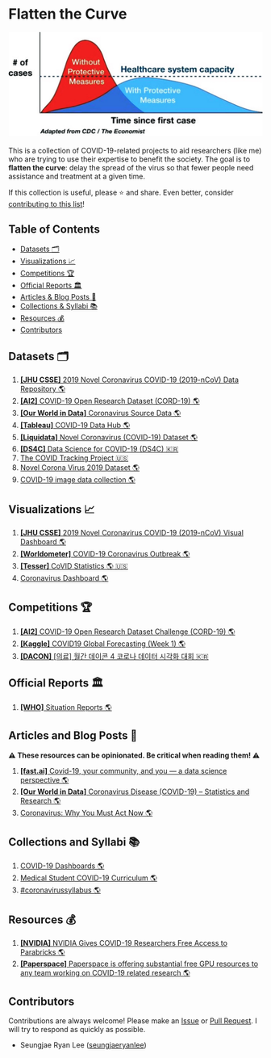 # Flatten the Curve

![Flatten the Curve](flatten.jpeg)

This is a collection of COVID-19-related projects to aid researchers (like me) who are trying to use their expertise to benefit the society. The goal is to **flatten the curve**: delay the spread of the virus so that fewer people need assistance and treatment at a given time.

If this collection is useful, please ⭐ and share. Even better, consider [contributing to this list](#contributors)!

## Table of Contents

- [Datasets 🗂️](#datasets)
- [Visualizations 📈](#visualizations)
- [Competitions 🏆](#competitions)
- [Official Reports 🏛️](#official-reports)
- [Articles & Blog Posts 📝](#articles)
- [Collections & Syllabi 📚](#collections)
- [Resources 💰](#resources)
- [Contributors](#contributors)

<h2 id="datasets">Datasets 🗂️</h2>

1. [**[JHU CSSE]** 2019 Novel Coronavirus COVID-19 (2019-nCoV) Data Repository 🌎](https://github.com/CSSEGISandData/COVID-19)
1. [**[AI2]** COVID-19 Open Research Dataset (CORD-19) 🌎](https://pages.semanticscholar.org/coronavirus-research)
1. [**[Our World in Data]** Coronavirus Source Data 🌎](https://ourworldindata.org/coronavirus-source-data)
1. [**[Tableau]** COVID-19 Data Hub 🌎](https://www.tableau.com/covid-19-coronavirus-data-resources)
1. [**[Liquidata]** Novel Coronavirus (COVID-19) Dataset 🌎](https://www.dolthub.com/repositories/Liquidata/corona-virus)
1. [**[DS4C]** Data Science for COVID-19 (DS4C) 🇰🇷](https://www.kaggle.com/kimjihoo/coronavirusdataset)
1. [The COVID Tracking Project 🇺🇸](https://covidtracking.com/)
1. [Novel Corona Virus 2019 Dataset 🌎](https://www.kaggle.com/sudalairajkumar/novel-corona-virus-2019-dataset)
1. [COVID-19 image data collection 🌎](https://github.com/ieee8023/covid-chestxray-dataset)

<h2 id="visualizations">Visualizations 📈</h2>

1. [**[JHU CSSE]** 2019 Novel Coronavirus COVID-19 (2019-nCoV) Visual Dashboard 🌎](https://www.arcgis.com/apps/opsdashboard/index.html#/bda7594740fd40299423467b48e9ecf6)
1. [**[Worldometer]** COVID-19 Coronavirus Outbreak 🌎](https://www.worldometers.info/coronavirus/)
1. [**[Tesser]** CoVID Statistics 🌎 🇺🇸](https://covid.lepius.io/us)
1. [Coronavirus Dashboard 🌎](https://ncov2019.live/data)

<h2 id="competitions">Competitions 🏆</h2>

1. [**[AI2]** COVID-19 Open Research Dataset Challenge (CORD-19) 🌎](https://www.kaggle.com/allen-institute-for-ai/CORD-19-research-challenge)
1. [**[Kaggle]** COVID19 Global Forecasting (Week 1) 🌎](https://www.kaggle.com/c/covid19-global-forecasting-week-1)
1. [**[DACON]** [의료] 월간 데이콘 4 코로나 데이터 시각화 대회 🇰🇷](https://dacon.io/competitions/official/235590/overview/)

<h2 id="official-reports">Official Reports 🏛️</h2>

1. [**[WHO]** Situation Reports 🌎](https://www.who.int/emergencies/diseases/novel-coronavirus-2019/situation-reports)

<h2 id="articles">Articles and Blog Posts 📝</h2>

**⚠️ These resources can be opinionated. Be critical when reading them! ⚠️**

1. [**[fast.ai]** Covid-19, your community, and you — a data science perspective 🌎](https://www.fast.ai/2020/03/09/coronavirus/)
1. [**[Our World in Data]** Coronavirus Disease (COVID-19) – Statistics and Research 🌎](https://ourworldindata.org/coronavirus)
1. [Coronavirus: Why You Must Act Now 🌎](https://medium.com/@tomaspueyo/coronavirus-act-today-or-people-will-die-f4d3d9cd99ca)

<h2 id="collections">Collections and Syllabi 📚</h2>

1. [COVID-19 Dashboards 🌎](https://covid19dashboards.com/)
1. [Medical Student COVID-19 Curriculum 🌎](https://docs.google.com/document/d/13JfRRw1GEIKz4JCde8WcQBCHnu-7nn11P_z0dHov1eA/)
1. [#coronavirussyllabus 🌎](https://docs.google.com/document/d/1dTkJmhWQ8NcxhmjeLp6ybT1_YOPhFLx9hZ43j1S7DjE/edit)

<h2 id="resources">Resources 💰</h2>

1. [**[NVIDIA]** NVIDIA Gives COVID-19 Researchers Free Access to Parabricks 🌎](https://blogs.nvidia.com/blog/2020/03/19/coronavirus-research-parabricks/)
1. [**[Paperspace]** Paperspace is offering substantial free GPU resources to any team working on COVID-19 related research 🌎](https://www.reddit.com/r/MachineLearning/comments/fhl55t/n_paperspace_is_offering_substantial_free_gpu/)

## Contributors

Contributions are always welcome! Please make an [Issue](https://github.com/seungjaeryanlee/flatten-the-curve/issues) or [Pull Request](https://github.com/seungjaeryanlee/flatten-the-curve/pulls). I will try to respond as quickly as possible.

- Seungjae Ryan Lee ([seungjaeryanlee](https://github.com/seungjaeryanlee/))
